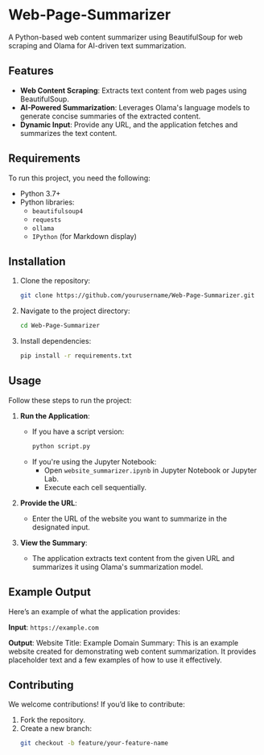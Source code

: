 # Web-Page-Summarizer
A Python-based web content summarizer using BeautifulSoup for web scraping and Olama for AI-driven text summarization.

## Features
- **Web Content Scraping**: Extracts text content from web pages using BeautifulSoup.
- **AI-Powered Summarization**: Leverages Olama's language models to generate concise summaries of the extracted content.
- **Dynamic Input**: Provide any URL, and the application fetches and summarizes the text content.

## Requirements
To run this project, you need the following:
- Python 3.7+
- Python libraries:
  - `beautifulsoup4`
  - `requests`
  - `ollama`
  - `IPython` (for Markdown display)


## Installation
1. Clone the repository:
   ```bash
   git clone https://github.com/yourusername/Web-Page-Summarizer.git
2. Navigate to the project directory:
   ```bash
   cd Web-Page-Summarizer
3. Install dependencies:
   ```bash
   pip install -r requirements.txt

## Usage
Follow these steps to run the project:

1. **Run the Application**:
   - If you have a script version:
     ```bash
     python script.py
     ```
   - If you're using the Jupyter Notebook:
     - Open `website_summarizer.ipynb` in Jupyter Notebook or Jupyter Lab.
     - Execute each cell sequentially.

2. **Provide the URL**:
   - Enter the URL of the website you want to summarize in the designated input.

3. **View the Summary**:
   - The application extracts text content from the given URL and summarizes it using Olama's summarization model.
## Example Output
Here’s an example of what the application provides:

**Input**: `https://example.com`

**Output**:
Website Title: Example Domain Summary: This is an example website created for demonstrating web content summarization. It provides placeholder text and a few examples of how to use it effectively.

## Contributing
We welcome contributions! If you’d like to contribute:

1. Fork the repository.
2. Create a new branch:
   ```bash
   git checkout -b feature/your-feature-name

